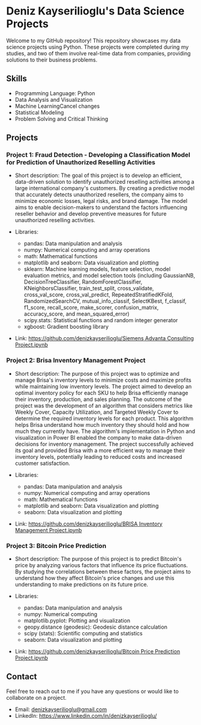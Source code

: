 # Deniz Kayserilioglu's Data Science Projects

Welcome to my GitHub repository! This repository showcases my data science projects using Python. These projects were completed during my studies, and two of them involve real-time data from companies, providing solutions to their business problems.

## Skills
- Programming Language: Python
- Data Analysis and Visualization
- Machine LearningCancel changes
- Statistical Modeling
- Problem Solving and Critical Thinking

## Projects

### Project 1: Fraud Detection - Developing a Classification Model for Prediction of Unauthorized Reselling Activities
- Short description: The goal of this project is to develop an efficient, data-driven solution to identify unauthorized reselling activities among a large international company's customers. By creating a predictive model that accurately detects unauthorized resellers, the company aims to minimize economic losses, legal risks, and brand damage. The model aims to enable decision-makers to understand the factors influencing reseller behavior and develop preventive measures for future unauthorized reselling activities.

- Libraries:
  - pandas: Data manipulation and analysis
  - numpy: Numerical computing and array operations
  - math: Mathematical functions
  - matplotlib and seaborn: Data visualization and plotting
  - sklearn: Machine learning models, feature selection, model evaluation metrics, and model selection tools (including GaussianNB, DecisionTreeClassifier,     RandomForestClassifier, KNeighborsClassifier, train_test_split, cross_validate, cross_val_score, cross_val_predict, RepeatedStratifiedKFold, RandomizedSearchCV, mutual_info_classif, SelectKBest, f_classif, f1_score, recall_score, make_scorer, confusion_matrix, accuracy_score, and mean_squared_error)
  - scipy.stats: Statistical functions and random integer generator
  - xgboost: Gradient boosting library

- Link: [https://github.com/denizkayserilioglu/Siemens Advanta Consulting Project.ipynb](https://github.com/denizkayserilioglu/projects/blob/main/Siemens%20Advanta%20Consulting%20Project.ipynb)

### Project 2: Brisa Inventory Management Project
- Short description: The purpose of this project was to optimize and manage Brisa's inventory levels to minimize costs and maximize profits while maintaining low inventory levels. The project aimed to develop an optimal inventory policy for each SKU to help Brisa efficiently manage their inventory, production, and sales planning.
  The outcome of the project was the development of an algorithm that considers metrics like Weekly Cover, Capacity Utilization, and Targeted Weekly Cover to determine the required inventory levels for each product. This algorithm helps Brisa understand how much inventory they should hold and how much they currently have. The algorithm's implementation in Python and visualization in Power BI enabled the company to make data-driven decisions for inventory management. The project successfully achieved its goal and provided Brisa with a more efficient way to manage their inventory levels, potentially leading to reduced costs and increased customer satisfaction.

- Libraries:
  - pandas: Data manipulation and analysis
  - numpy: Numerical computing and array operations
  - math: Mathematical functions
  - matplotlib and seaborn: Data visualization and plotting
  - seaborn: Data visualization and plotting
 
- Link: [https://github.com/denizkayserilioglu/BRISA Inventory Management Project.ipynb](https://github.com/denizkayserilioglu/projects/blob/main/BRISA%20Inventory%20Management%20Project.ipynb)

### Project 3: Bitcoin Price Prediction
- Short description: The purpose of this project is to predict Bitcoin's price by analyzing various factors that influence its price fluctuations. By studying the correlations between these factors, the project aims to understand how they affect Bitcoin's price changes and use this understanding to make predictions on its future price.

- Libraries:
  - pandas: Data manipulation and analysis
  - numpy: Numerical computing
  - matplotlib.pyplot: Plotting and visualization
  - geopy.distance (geodesic): Geodesic distance calculation
  - scipy (stats): Scientific computing and statistics
  - seaborn: Data visualization and plotting

- Link: [https://github.com/denizkayserilioglu/Bitcoin Price Prediction Project.ipynb](https://github.com/denizkayserilioglu/projects/blob/main/Bitcoin%20Price%20Prediction%20Project.ipynb)

## Contact
Feel free to reach out to me if you have any questions or would like to collaborate on a project.

- Email: denizkayserilioglu@gmail.com
- LinkedIn: https://www.linkedin.com/in/denizkayserilioglu/
